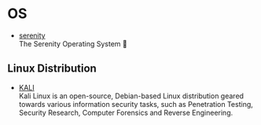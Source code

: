# OS

- [serenity](https://github.com/SerenityOS/serenity)
  <br/>The Serenity Operating System 🐞

## Linux Distribution

- [KALI](https://www.kali.org/)
  <br/>Kali Linux is an open-source, Debian-based Linux distribution geared towards various information security tasks,
  such as Penetration Testing, Security Research, Computer Forensics and Reverse Engineering.